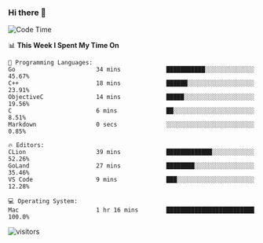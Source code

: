 ### Hi there 👋

<!--
**CrazyCollin/crazycollin** is a ✨ _special_ ✨ repository because its `README.md` (this file) appears on your GitHub profile.

Here are some ideas to get you started:

- 🔭 I’m currently working on ...
- 🌱 I’m currently learning ...
- 👯 I’m looking to collaborate on ...
- 🤔 I’m looking for help with ...
- 💬 Ask me about ...
- 📫 How to reach me: ...
- 😄 Pronouns: ...
- ⚡ Fun fact: ...
-->

<!--START_SECTION:waka-->
![Code Time](http://img.shields.io/badge/Code%20Time-143%20hrs%2048%20mins-blue)

📊 **This Week I Spent My Time On** 

```text
💬 Programming Languages: 
Go                       34 mins             ███████████░░░░░░░░░░░░░░   45.67% 
C++                      18 mins             ██████░░░░░░░░░░░░░░░░░░░   23.91% 
ObjectiveC               14 mins             █████░░░░░░░░░░░░░░░░░░░░   19.56% 
C                        6 mins              ██░░░░░░░░░░░░░░░░░░░░░░░   8.51% 
Markdown                 0 secs              ░░░░░░░░░░░░░░░░░░░░░░░░░   0.85%

🔥 Editors: 
CLion                    39 mins             █████████████░░░░░░░░░░░░   52.26% 
GoLand                   27 mins             ████████░░░░░░░░░░░░░░░░░   35.46% 
VS Code                  9 mins              ███░░░░░░░░░░░░░░░░░░░░░░   12.28%

💻 Operating System: 
Mac                      1 hr 16 mins        █████████████████████████   100.0%

```


<!--END_SECTION:waka-->


![visitors](https://visitor-badge.glitch.me/badge?page_id=crazycollin.crazycollin&left_color=green&right_color=red)
